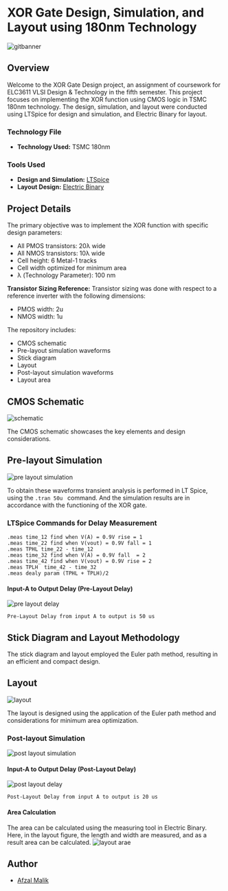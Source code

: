 
# XOR Gate Design, Simulation, and Layout using 180nm Technology

![gitbanner](https://github.com/afzalamu/XOR-gate-design-simulation-and-layout-using-180nm-Technology-LTSpice-ElectricBinary/assets/124300839/8f0f9e83-cb62-49a0-a426-4d987972415b)


## Overview

Welcome to the XOR Gate Design project, an assignment of coursework for ELC3611 VLSI Design & Technology in the fifth semester. This project focuses on implementing the XOR function using CMOS logic in TSMC 180nm technology. The design, simulation, and layout were conducted using LTSpice for design and simulation, and Electric Binary for layout.

### Technology File

- **Technology Used:** TSMC 180nm

### Tools Used

- **Design and Simulation:** [LTSpice](link-to-ltspice)
- **Layout Design:** [Electric Binary](link-to-electric)

## Project Details

The primary objective was to implement the XOR function with specific design parameters:
- All PMOS transistors: 20λ wide
- All NMOS transistors: 10λ wide
- Cell height: 6 Metal-1 tracks
- Cell width optimized for minimum area
- λ (Technology Parameter): 100 nm

**Transistor Sizing Reference:**
Transistor sizing was done with respect to a reference inverter with the following dimensions:
- PMOS width: 2u
- NMOS width: 1u

The repository includes:
- CMOS schematic
- Pre-layout simulation waveforms
- Stick diagram
- Layout
- Post-layout simulation waveforms
- Layout area

## CMOS Schematic

![schematic](https://github.com/afzalamu/XOR-gate-design-simulation-and-layout-using-180nm-Technology-LTSpice-ElectricBinary/assets/124300839/73d710a3-9cf4-4688-bc3d-e2235f1bf48d)


The CMOS schematic showcases the key elements and design considerations.


## Pre-layout Simulation

![pre layout simulation](https://github.com/afzalamu/XOR-gate-design-simulation-and-layout-using-180nm-Technology-LTSpice-ElectricBinary/assets/124300839/bb31f323-4a69-48f2-9ac5-3ce923bae373)

To obtain these waveforms transient analysis is performed in LT Spice, using the ```.tran 50u ``` command.
And the simulation results are in accordance with the functioning of the XOR gate.

### LTSpice Commands for Delay Measurement

```plaintext
.meas time_12 find when V(A) = 0.9V rise = 1
.meas time_22 find when V(vout) = 0.9V fall = 1
.meas TPHL time_22 - time_12
.meas time_32 find when V(A) = 0.9V fall  = 2
.meas time_42 find when V(vout) = 0.9V rise = 2
.meas TPLH  time_42 - time_32
.meas dealy param (TPHL + TPLH)/2
```
#### Input-A to Output Delay (Pre-Layout Delay)
![pre layout delay](https://github.com/afzalamu/XOR-gate-design-simulation-and-layout-using-180nm-Technology-LTSpice-ElectricBinary/assets/124300839/bb832be1-331b-4841-8d72-90b278adb3e9)

``` Pre-Layout Delay from input A to output is 50 us ```

## Stick Diagram and Layout Methodology

The stick diagram and layout employed the Euler path method, resulting in an efficient and compact design.

## Layout

![layout](https://github.com/afzalamu/XOR-gate-design-simulation-and-layout-using-180nm-Technology-LTSpice-ElectricBinary/assets/124300839/27e61e73-5a21-4b1d-92f3-db1f002ef2d5)

The layout is designed using the application of the Euler path method and considerations for minimum area optimization.

### Post-layout Simulation

![post layout simulation](https://github.com/afzalamu/XOR-gate-design-simulation-and-layout-using-180nm-Technology-LTSpice-ElectricBinary/assets/124300839/6eb563ad-782c-4bb8-b892-eeff43407b59)


#### Input-A to Output Delay (Post-Layout Delay)
![post layout delay](https://github.com/afzalamu/XOR-gate-design-simulation-and-layout-using-180nm-Technology-LTSpice-ElectricBinary/assets/124300839/114e2a07-c251-4544-9df1-829af7b52194)

``` Post-Layout Delay from input A to output is 20 us ```

#### Area Calculation

The area  can be calculated using the measuring tool in Electric Binary.
Here, in the layout figure, the length and width are measured, and as a result area can be calculated.
![layout arae](https://github.com/afzalamu/XOR-gate-design-simulation-and-layout-using-180nm-Technology-LTSpice-ElectricBinary/assets/124300839/04dca9e9-1a4c-4aa9-b55d-3aa1dbf38e32)

## Author

- [Afzal Malik](https://github.com/afzalamu)

